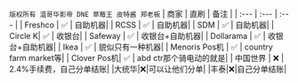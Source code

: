 `版权所有 温哥华影帝 DNE 草莓王 皮特酱 郑老板`
| 商家 | 直刷 | 备注 |
| :--- | :--- | :--- |
| Freshco | :white_check_mark: | 自助机器|
| RCSS | :white_check_mark: | 自助机器|
| SDM | :white_check_mark: | 自助机器|
| Circle K| :white_check_mark: | 收银台|
| Safeway | :white_check_mark: | 收银台+自助机器|
| Dollarama | :white_check_mark: | 收银台+自助机器|
| Ikea | :white_check_mark: | 貌似只有一种机器|
| Menoris Pos机 | :white_check_mark: | country farm market等|
| Clover Pos机| :white_check_mark: | abd ctr那个骑电动的就是|
| 中国世界 | :x: | 2.4%手续费，自己分单结账|
|大统华|:x:|可以让他们分单|
|丰泰|:x:|自己分单结账|

